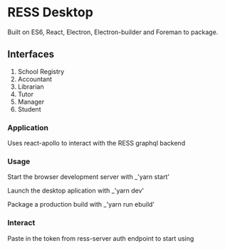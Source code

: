 # RESS Desktop

Built on ES6, React, Electron, Electron-builder and Foreman to package.

## Interfaces
1. School Registry
2. Accountant
3. Librarian
4. Tutor
5. Manager
6. Student

### Application
Uses react-apollo to interact with the RESS graphql backend

### Usage
Start the browser development server with 
  _'yarn start'

Launch the desktop aplication with 
  _'yarn dev'

Package a production build with 
  _'yarn run ebuild'

### Interact
Paste in the token from ress-server auth endpoint to start using
